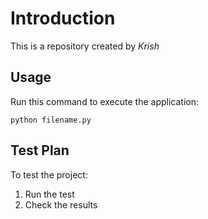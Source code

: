 # Introduction

This is a repository created by *Krish*

## Usage

Run this command to execute the application:

`python filename.py`

## Test Plan

To test the project:

1.  Run the test
2.  Check the results

